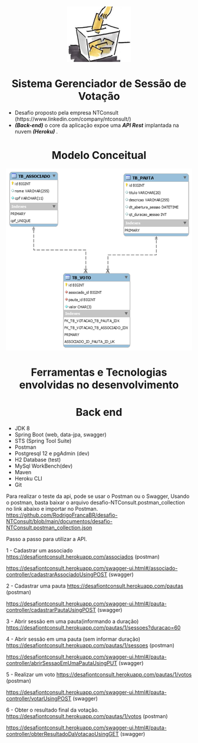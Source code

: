 <p align="center">
  <a href="https://ntconsult-api.herokuapp.com/swagger-ui.html#/">
    <img src="https://github.com/RodrigoFrancaBR/desafio-NTConsult/blob/main/assets/urn.png" height="150" width="175" alt="Logo do SGSV" />
  </a>
</p>
<h1 align="center">Sistema Gerenciador de Sessão de Votação</h1>

<ul>
 <li> Desafio proposto pela empresa NTConsult (https://www.linkedin.com/company/ntconsult/)</li>
  <li> <em><strong>(Back-end)</strong></em> o core da aplicação expoe uma <em><strong>API Rest</strong></em> implantada na nuvem <em><strong>(Heroku) </strong></em>.  
 </ul> 
 
 ## <h1 align="center">Modelo Conceitual </h1>
 ![Modelo Conceitual](https://github.com/RodrigoFrancaBR/desafio-NTConsult/blob/main/assets/Modelo%20ER-Sistema%20Gerenciador%20de%20Sess%C3%A3o%20de%20Vota%C3%A7%C3%A3o.png)

## <h1 align="center">Ferramentas e Tecnologias envolvidas no desenvolvimento</h1>

## <h1 align="center">Back end</h1>
- JDK 8
- Spring Boot (web, data-jpa, swagger)
- STS (Spring Tool Suite)
- Postman
- Postgresql 12 e pgAdmin (dev)
- H2 Database (test)
- MySql WorkBench(dev)
- Maven
- Heroku CLI
- Git

Para realizar o teste da api, pode se usar o Postman ou o Swagger, 
Usando o postman, basta baixar o arquivo desafio-NTConsult.postman_collection no link abaixo e importar no Postman.
https://github.com/RodrigoFrancaBR/desafio-NTConsult/blob/main/documentos/desafio-NTConsult.postman_collection.json

Passo a passo para utilizar a API.

1 - Cadastrar um associado
https://desafiontconsult.herokuapp.com/associados (postman)

https://desafiontconsult.herokuapp.com/swagger-ui.html#/associado-controller/cadastrarAssociadoUsingPOST (swagger)

2 - Cadastrar uma pauta
https://desafiontconsult.herokuapp.com/pautas (postman)

https://desafiontconsult.herokuapp.com/swagger-ui.html#/pauta-controller/cadastrarPautaUsingPOST (swagger)

3 - Abrir sessão em uma pauta(informando a duração)
https://desafiontconsult.herokuapp.com/pautas/1/sessoes?duracao=60

4 - Abrir sessão em uma pauta (sem informar duração)
https://desafiontconsult.herokuapp.com/pautas/1/sessoes (postman)

https://desafiontconsult.herokuapp.com/swagger-ui.html#/pauta-controller/abrirSessaoEmUmaPautaUsingPUT (swagger)

5 - Realizar um voto
https://desafiontconsult.herokuapp.com/pautas/1/votos (postman)

https://desafiontconsult.herokuapp.com/swagger-ui.html#/pauta-controller/votarUsingPOST (swagger)

6 - Obter o resultado final da votação.
https://desafiontconsult.herokuapp.com/pautas/1/votos (postman)

https://desafiontconsult.herokuapp.com/swagger-ui.html#/pauta-controller/obterResultadoDaVotacaoUsingGET (swagger)
